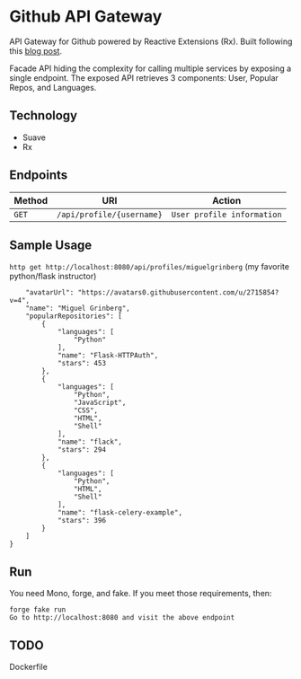 # Github API Gateway

API Gateway for Github powered by Reactive Extensions (Rx). Built following
this [blog
post](http://blog.tamizhvendan.in/blog/2015/12/29/implementing-api-gateway-in-f-number-using-rx-and-suave/).

Facade API hiding the complexity for calling multiple
services by exposing a single endpoint. The exposed API retrieves 3 components:
User, Popular Repos, and Languages.

Technology
----------
* Suave
* Rx

Endpoints
---------

| Method     | URI                                  | Action                                      |
|------------|--------------------------------------|---------------------------------------------|
| `GET`      | `/api/profile/{username}`            | `User profile information`                  |

Sample Usage
---------------

`http get http://localhost:8080/api/profiles/miguelgrinberg` (my favorite python/flask instructor)
```
    "avatarUrl": "https://avatars0.githubusercontent.com/u/2715854?v=4", 
    "name": "Miguel Grinberg", 
    "popularRepositories": [
        {
            "languages": [
                "Python"
            ], 
            "name": "Flask-HTTPAuth", 
            "stars": 453
        }, 
        {
            "languages": [
                "Python", 
                "JavaScript", 
                "CSS", 
                "HTML", 
                "Shell"
            ], 
            "name": "flack", 
            "stars": 294
        }, 
        {
            "languages": [
                "Python", 
                "HTML", 
                "Shell"
            ], 
            "name": "flask-celery-example", 
            "stars": 396
        }
    ]
}
```

Run
---

You need Mono, forge, and fake. If you meet those requirements, then:

```
forge fake run
Go to http://localhost:8080 and visit the above endpoint
```

TODO
----
Dockerfile
